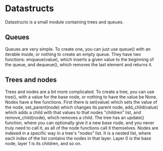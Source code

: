 # Datastructs

Datastructs is a small module containing trees and queues.

## Queues

Queues are very simple. To create one, you can just use queue() with an iterable inside, or nothing to create an empty queue. They have two
functions: enqueue(value), which inserts a given value to the beginning of the queue, and dequeue(), which removes the last element and
returns it.

## Trees and nodes

Trees and nodes are a bit more complicated. To create a tree, you can use tree(), with a value for the base node, or nothing to have the
value be None. Nodes have a few functions. First there is set(value) which sets the value of the node, set_parent(node) which changes
its parent node, add_child(value) which adds a child with that values to that nodes "children" list, and remove_child(node), which removes
a child. The tree has an update() function, where you can optionally give it a new base node, and you never truly need to call it, as all
of the node functions call it themselves. Nodes are indexed in a specific way in a tree's "nodes" list. It is a nested list, where each
index of the list contains the nodes in that layer. Layer 0 is the base node, layer 1 is its children, and so on.